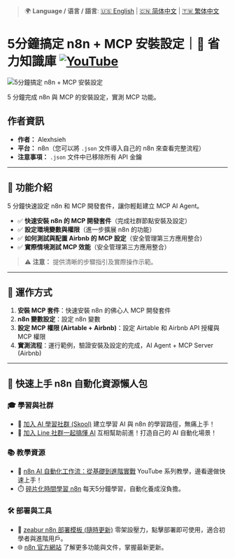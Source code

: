 > 🌍 **Language / 语言 / 語言**: [🇺🇸 English](./readme-en.md) | [🇨🇳 简体中文](./readme-cn.md) | [🇹🇼 繁体中文](./readme.md)

# 5分鐘搞定 n8n + MCP 安裝設定｜🧠 省力知識庫 [![YouTube](https://img.shields.io/badge/Watch%20on-YouTube-red?logo=youtube)](https://youtu.be/pAWAwSCXxig)

![5分鐘搞定 n8n + MCP 安裝設定](https://github.com/qwedsazxc78/ai-automation-n8n/blob/main/n8n/12-mcp-community-node/cover.png?raw=true)

5 分鐘完成 n8n 與 MCP 的安裝設定，實測 MCP 功能。

## 作者資訊

* **作者：** Alexhsieh
* **平台：** n8n（您可以將 `.json` 文件導入自己的 n8n 來查看完整流程）
* **注意事項：** `.json` 文件中已移除所有 API 金鑰

---

## 📌 功能介紹

5 分鐘快速設定 n8n 和 MCP 開發套件，讓你輕鬆建立 MCP AI Agent。

* ✅ **快速安裝 n8n 的 MCP 開發套件**（完成社群節點安裝及設定）
* ✅ **設定環境變數與權限**（進一步擴展 n8n 的功能）
* ✅ **如何測試與配置 Airbnb 的 MCP 設定**（安全管理第三方應用整合）
* ✅ **實際情境測試 MCP 效能**（安全管理第三方應用整合）

> ⚠ **注意：** 提供清晰的步驟指引及實際操作示範。

---

## 🔧 運作方式

1. **安裝 MCP 套件**：快速安裝 n8n 的佛心人 MCP 開發套件
2. **n8n 變數設定**：設定 n8n 變數
3. **設定 MCP 權限 (Airtable + Airbnb)**：設定 Airtable 和 Airbnb API 授權與 MCP 權限
4. **實測流程**：運行範例，驗證安裝及設定的完成，AI Agent + MCP Server (Airbnb)


---

## 🚀 快速上手 n8n 自動化資源懶人包

### 🎓 學習與社群

* 🔗 [加入 AI 學習社群 (Skool)](https://www.skool.com/ai-brain-alex/about?ref=5dde9b20e8e7432aa9a01df6e89685f4)
  建立學習 AI 與 n8n 的學習路徑，無痛上手！
* 🔗 [加入 Line 社群一起搞懂 AI](https://line.me/ti/g2/ZypIgLSzVPweRBgBqKvaRU10WEmnotuZOr7Lpg)
  互相幫助前進！打造自己的 AI 自動化場景！

### 📚 教學資源

* 🎥 [n8n AI 自動化工作流：從基礎到進階實戰](https://youtube.com/playlist?list=PLUf88uk7T54I83MBdbuXgUuA8rVklF4FA&si=wHsQw8YJu-erSdLd)
  YouTube 系列教學，邊看邊做快速上手！
* ⏱️ [碎片化時間學習 n8n](https://youtube.com/playlist?list=PLUf88uk7T54Iv6LV2NFgdTghaX2cPhtgH&si=G3gj2qn179ZFUqAZ)
  每天5分鐘學習，自動化養成沒負擔。

### 🛠️ 部署與工具

* 🧩 [zeabur n8n 部署模板 (隨時更新)](https://zeabur.com/zh-TW/templates/0TUVZ7?referralDesktop=qwedsazxc78)
  零架設壓力，點擊部署即可使用，適合初學者與進階用戶。
* 🌐 [n8n 官方網站](https://n8n.io/)
  了解更多功能與文件，掌握最新更新。
